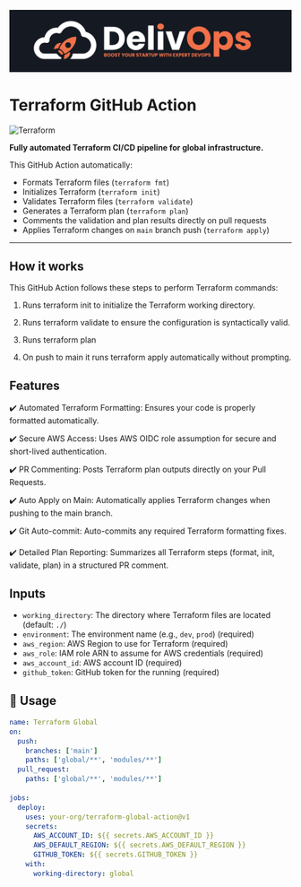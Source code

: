 ![image info](logo-small.jpeg)

# Terraform GitHub Action

![Terraform](https://img.shields.io/badge/Terraform-Global-blueviolet)  

**Fully automated Terraform CI/CD pipeline for global infrastructure.**

This GitHub Action automatically:
- Formats Terraform files (`terraform fmt`)
- Initializes Terraform (`terraform init`)
- Validates Terraform files (`terraform validate`)
- Generates a Terraform plan (`terraform plan`)
- Comments the validation and plan results directly on pull requests
- Applies Terraform changes on `main` branch push (`terraform apply`)

---

## How it works

This GitHub Action follows these steps to perform Terraform commands:

1. Runs terraform init to initialize the Terraform working directory.

2. Runs terraform validate to ensure the configuration is syntactically valid.

3. Runs terraform plan

4. On push to main it runs terraform apply automatically without prompting.

## Features

✔️ Automated Terraform Formatting: Ensures your code is properly formatted automatically.

✔️ Secure AWS Access: Uses AWS OIDC role assumption for secure and short-lived authentication.

✔️ PR Commenting: Posts Terraform plan outputs directly on your Pull Requests.

✔️ Auto Apply on Main: Automatically applies Terraform changes when pushing to the main branch.

✔️ Git Auto-commit: Auto-commits any required Terraform formatting fixes.

✔️ Detailed Plan Reporting: Summarizes all Terraform steps (format, init, validate, plan) in a structured PR comment.


## Inputs

- `working_directory`: The directory where Terraform files are located (default: `./`)
- `environment`: The environment name (e.g., `dev`, `prod`) (required)
- `aws_region`: AWS Region to use for Terraform (required)
- `aws_role`: IAM role ARN to assume for AWS credentials (required)
- `aws_account_id`: AWS account ID (required)
- `github_token`: GitHub token for the running (required)

## 🚀 Usage

```yaml
name: Terraform Global
on:
  push:
    branches: ['main']
    paths: ['global/**', 'modules/**']
  pull_request:
    paths: ['global/**', 'modules/**']

jobs:
  deploy:
    uses: your-org/terraform-global-action@v1
    secrets:
      AWS_ACCOUNT_ID: ${{ secrets.AWS_ACCOUNT_ID }}
      AWS_DEFAULT_REGION: ${{ secrets.AWS_DEFAULT_REGION }}
      GITHUB_TOKEN: ${{ secrets.GITHUB_TOKEN }}
    with:
      working-directory: global

